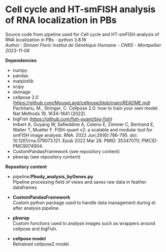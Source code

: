 # Cell cycle and HT-smFISH analysis of RNA localization in PBs
Source code from pipeline used for Cell cycle and HT-smFISH analysis of RNA localization in PBs - python 3.8.16  
*Author : Slimani Floric Institut de Génétique Humaine - CNRS - Montpellier*  
*2023-11-06*



**Dependencies**

- numpy  
- pandas  
- matplotlib  
- scipy  
- skimage  
- cellpose 2.0 (https://github.com/MouseLand/cellpose/blob/main/README.md)  
Pachitariu, M., Stringer, C. Cellpose 2.0: how to train your own model. Nat Methods 19, 1634–1641 (2022).  
- bigFish (https://github.com/fish-quant/big-fish)  
Imbert A, Ouyang W, Safieddine A, Coleno E, Zimmer C, Bertrand E, Walter T, Mueller F. FISH-quant v2: a scalable and modular tool for smFISH image analysis. RNA. 2022 Jun;28(6):786-795. doi: 10.1261/rna.079073.121. Epub 2022 Mar 28. PMID: 35347070; PMCID: PMC9074904.
- CustomPandasFramework (see repository content)
- pbwrap (see repository content)


 **Repository content**

 - pipeline/**Pbody_analysis_byGenes.py**  
  Pipeline processing field of views and saves raw data in feather dataframes.
   
 - **CustomPandasFramework**  
   Custom python package used to handle data management during et after analysis pipeline.
   
 - **pbwrap**  
   Custom functions used to analyse images such as wrappers around cellpose and bigFish.
   
 - **cellpose model**  
   Retrained cellpose2 model.
